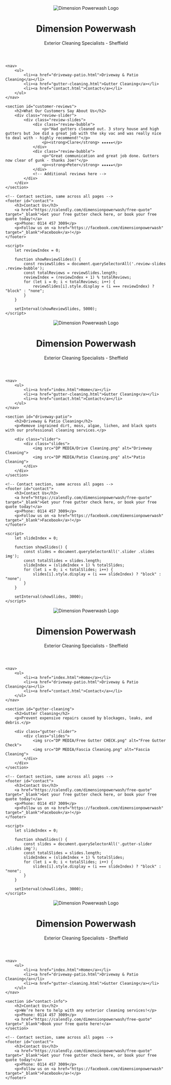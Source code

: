 <html lang="en">
<head>
    <style>
        /* Global styles - the same as your original code */
    </style>
</head>
<body>
    <header>
        <div class="header-container">
            <img src="DP MEDIA/logo.png" alt="Dimension Powerwash Logo">
            <h1>Dimension Powerwash</h1>
            <p>Exterior Cleaning Specialists - Sheffield</p>
        </div>
    </header>

    <nav>
        <ul>
            <li><a href="driveway-patio.html">Driveway & Patio Cleaning</a></li>
            <li><a href="gutter-cleaning.html">Gutter Cleaning</a></li>
            <li><a href="contact.html">Contact</a></li>
        </ul>
    </nav>

    <section id="customer-reviews">
        <h2>What Our Customers Say About Us</h2>
        <div class="review-slider">
            <div class="review-slides">
                <div class="review-bubble">
                    <p>"Had gutters cleaned out. 3 story house and high gutters but Joe did a great job with the sky vac and was really nice to deal with - highly recommend!"</p>
                    <p><strong>Clare</strong> ★★★★★</p>
                </div>
                <div class="review-bubble">
                    <p>"Great communication and great job done. Gutters now clear of gunk - thanks Joe!"</p>
                    <p><strong>Peter</strong> ★★★★★</p>
                </div>
                <!-- Additional reviews here -->
            </div>
        </div>
    </section>

    <!-- Contact section, same across all pages -->
    <footer id="contact">
        <h3>Contact Us</h3>
        <a href="https://calendly.com/dimensionpowerwash/free-quote" target="_blank">Get your free gutter check here, or book your free quote today!</a>
        <p>Phone: 0114 457 3009</p>
        <p>Follow us on <a href="https://facebook.com/dimensionpowerwash" target="_blank">Facebook</a>!</p>
    </footer>

    <script>
        let reviewIndex = 0;

        function showReviewSlides() {
            const reviewSlides = document.querySelectorAll('.review-slides .review-bubble');
            const totalReviews = reviewSlides.length;
            reviewIndex = (reviewIndex + 1) % totalReviews;
            for (let i = 0; i < totalReviews; i++) {
                reviewSlides[i].style.display = (i === reviewIndex) ? "block" : "none";
            }
        }

        setInterval(showReviewSlides, 5000);
    </script>
</body>
</html>



<html lang="en">
<head>
    <style>
        /* Global styles - the same as your original code */
    </style>
</head>
<body>
    <header>
        <div class="header-container">
            <img src="DP MEDIA/logo.png" alt="Dimension Powerwash Logo">
            <h1>Dimension Powerwash</h1>
            <p>Exterior Cleaning Specialists - Sheffield</p>
        </div>
    </header>

    <nav>
        <ul>
            <li><a href="index.html">Home</a></li>
            <li><a href="gutter-cleaning.html">Gutter Cleaning</a></li>
            <li><a href="contact.html">Contact</a></li>
        </ul>
    </nav>

    <section id="driveway-patio">
        <h2>Driveway & Patio Cleaning</h2>
        <p>Remove ingrained dirt, moss, algae, lichen, and black spots with our professional cleaning services.</p>

        <div class="slider">
            <div class="slides">
                <img src="DP MEDIA/Drive Cleaning.png" alt="Driveway Cleaning">
                <img src="DP MEDIA/Patio Cleaning.png" alt="Patio Cleaning">
            </div>
        </div>
    </section>

    <!-- Contact section, same across all pages -->
    <footer id="contact">
        <h3>Contact Us</h3>
        <a href="https://calendly.com/dimensionpowerwash/free-quote" target="_blank">Get your free gutter check here, or book your free quote today!</a>
        <p>Phone: 0114 457 3009</p>
        <p>Follow us on <a href="https://facebook.com/dimensionpowerwash" target="_blank">Facebook</a>!</p>
    </footer>

    <script>
        let slideIndex = 0;

        function showSlides() {
            const slides = document.querySelectorAll('.slider .slides img');
            const totalSlides = slides.length;
            slideIndex = (slideIndex + 1) % totalSlides;
            for (let i = 0; i < totalSlides; i++) {
                slides[i].style.display = (i === slideIndex) ? "block" : "none";
            }
        }

        setInterval(showSlides, 3000);
    </script>
</body>
</html>



<html lang="en">
<head>
    <style>
        /* Global styles - the same as your original code */
    </style>
</head>
<body>
    <header>
        <div class="header-container">
            <img src="DP MEDIA/logo.png" alt="Dimension Powerwash Logo">
            <h1>Dimension Powerwash</h1>
            <p>Exterior Cleaning Specialists - Sheffield</p>
        </div>
    </header>

    <nav>
        <ul>
            <li><a href="index.html">Home</a></li>
            <li><a href="driveway-patio.html">Driveway & Patio Cleaning</a></li>
            <li><a href="contact.html">Contact</a></li>
        </ul>
    </nav>

    <section id="gutter-cleaning">
        <h2>Gutter Cleaning</h2>
        <p>Prevent expensive repairs caused by blockages, leaks, and debris.</p>

        <div class="gutter-slider">
            <div class="slides">
                <img src="DP MEDIA/Free Gutter CHECK.png" alt="Free Gutter Check">
                <img src="DP MEDIA/Fascia Cleaning.png" alt="Fascia Cleaning">
            </div>
        </div>
    </section>

    <!-- Contact section, same across all pages -->
    <footer id="contact">
        <h3>Contact Us</h3>
        <a href="https://calendly.com/dimensionpowerwash/free-quote" target="_blank">Get your free gutter check here, or book your free quote today!</a>
        <p>Phone: 0114 457 3009</p>
        <p>Follow us on <a href="https://facebook.com/dimensionpowerwash" target="_blank">Facebook</a>!</p>
    </footer>

    <script>
        let slideIndex = 0;

        function showSlides() {
            const slides = document.querySelectorAll('.gutter-slider .slides img');
            const totalSlides = slides.length;
            slideIndex = (slideIndex + 1) % totalSlides;
            for (let i = 0; i < totalSlides; i++) {
                slides[i].style.display = (i === slideIndex) ? "block" : "none";
            }
        }

        setInterval(showSlides, 3000);
    </script>
</body>
</html>




<html lang="en">
<head>
    <style>
        /* Global styles - the same as your original code */
    </style>
</head>
<body>
    <header>
        <div class="header-container">
            <img src="DP MEDIA/logo.png" alt="Dimension Powerwash Logo">
            <h1>Dimension Powerwash</h1>
            <p>Exterior Cleaning Specialists - Sheffield</p>
        </div>
    </header>

    <nav>
        <ul>
            <li><a href="index.html">Home</a></li>
            <li><a href="driveway-patio.html">Driveway & Patio Cleaning</a></li>
            <li><a href="gutter-cleaning.html">Gutter Cleaning</a></li>
        </ul>
    </nav>

    <section id="contact-info">
        <h2>Contact Us</h2>
        <p>We’re here to help with any exterior cleaning services!</p>
        <p>Phone: 0114 457 3009</p>
        <a href="https://calendly.com/dimensionpowerwash/free-quote" target="_blank">Book your free quote here!</a>
    </section>

    <!-- Contact section, same across all pages -->
    <footer id="contact">
        <h3>Contact Us</h3>
        <a href="https://calendly.com/dimensionpowerwash/free-quote" target="_blank">Get your free gutter check here, or book your free quote today!</a>
        <p>Phone: 0114 457 3009</p>
        <p>Follow us on <a href="https://facebook.com/dimensionpowerwash" target="_blank">Facebook</a>!</p>
    </footer>
</body>
</html>